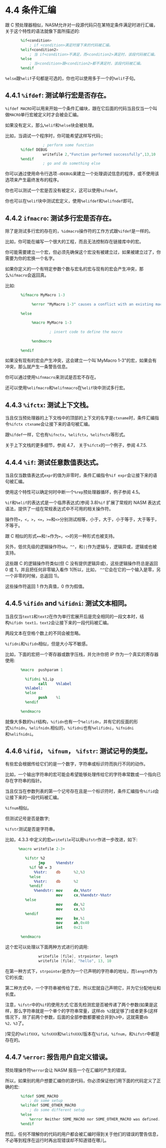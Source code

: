 4.4 条件汇编
======

跟 C 预处理器相似，NASM允许对一段源代码只在某特定条件满足时进行汇编，关于这个特性的语法就像下面所描述的:

```nasm
       %if<condition> 
           ; if <condition>满足时接下来的代码被汇编。 
       %elif<condition2> 
           ; 当 if<condition>不满足，而<condition2>满足时，该段代码被汇编。
       %else 
           ; 当<condition>跟<condition2>都不满足时，该段代码被汇编。
       %endif
```
`%else`跟`%elif`子句都是可选的，你也可以使用多于一个的`%elif`子句。

## 4.4.1 `%ifdef`: 测试单行宏是否存在。

`%ifdef MACRO`可以用来开始一个条件汇编块，跟在它后面的代码当且仅当一个叫做`MACRO`单行宏被定义时才会被会汇编。

如果没有定义，那么`%elif`和`%else`块会被处理。

比如，当调试一个程序时，你可能希望这样写代码:;

```nasm
                 ; perform some function 
       %ifdef DEBUG 
                 writefile 2,"Function performed successfully",13,10 
       %endif 
                 ; go and do something else
```

你可以通过使用命令行选项`-dDEBUG`来建立一个处理调试信息的程序，或不使用该选项来产生最终发布的程序。

你也可以测试一个宏是否没有被定义，这可以使用`%ifndef`。

你也可以在`%elif`块中测试宏定义，使用`%elifdef`和`%elifndef`即可。

## 4.4.2 `ifmacro`: 测试多行宏是否存在。

除了是测试多行宏的存在的，`%idmacro`操作符的工作方式跟`%ifdef`是一样的。

比如，你可能在编写一个很大的工程，而且无法控制存在链接库中的宏。

你可能需要建立一个宏，但必须先确保这个宏没有被建立过，如果被建立过了，你需要为你的宏换一个名字。

如果你定义的一个有特定参数个数与宏名的宏与现有的宏会产生冲突，那么`%ifmacro`会返回真。

比如:

```nasm
       %ifmacro MyMacro 1-3 
       
            %error "MyMacro 1-3" causes a conflict with an existing macro. 
       
       %else 
       
            %macro MyMacro 1-3 
       
                    ; insert code to define the macro 
       
            %endmacro 
       
       %endif
```

如果没有现有的宏会产生冲突，这会建立一个叫`MyMacro 1-3"的宏，如果会有冲突，那么就产生一条警告信息。

你可以通过使用`%ifnmacro`来测试是否宏不存在。

还可以使用`%elifmacro`和`%elifnmacro`在`%elif`块中测试多行宏。

## 4.4.3 `%ifctx`: 测试上下文栈。

当且仅当预处理器的上下文栈中的顶部的上下文的名字是`ctxname`时，条件汇编指令`%ifctx ctxname`会让接下来的语句被汇编。

跟`%ifdef`一样，它也有`%ifnctx`，`%elifctx`，`%elifnctx`等形式。

关于上下文栈的更多细节，参阅 4.7， 关于`%ifctx`的一个例子，参阅 4.7.5.

## 4.4.4 `%if`: 测试任意数值表达式。

当且仅当数值表达式`expr`的值为非零时，条件汇编指令`%if expr`会让接下来的语句被汇编。

使用这个特性可以确定何时中断一个`%rep`预处理器循环，例子参阅 4.5。

`%if`和`%elif`的表达式是一个临界表达式(参阅 3.8)`%if` 扩展了常规的 NASM 表达式语法，提供了一组在常规表达式中不可用的相关操作符。

操作符`=`，`<`，`>`，`<=`，`>=`和`<>`分别测试相等，小于，大于，小于等于，大于等于，不等于。

跟 C 相似的形式`==`和`!=`作为`=`，`<>`的另一种形式也被支持。

另外，低优先级的逻辑操作符`&&`，`^^`，和`||`作为逻辑与，逻辑异或，逻辑或也被支持。

这些跟 C 的逻辑操作符类似(但 C 没有提供逻辑异或)，这些逻辑操作符总是返回 0 或 1，并且把任何非零输入看作 1(所以，比如， `^^`它会在它的一个输入是零，另一个非零的时候，总返回 1)。

这些操作符返回 1 作为真值，0 作为假值。

## 4.4.5 `%ifidn` and `%ifidni`: 测试文本相同。

当且仅当`text1`和`text2`在作为单行宏展开后是完全相同的一段文本时，结构`%ifidn text1，text2`会让接下来的一段代码被汇编。

两段文本在空格个数上的不同会被忽略。

`%ifidni`和`%ifidn`相似，但是大小写不敏感。

比如，下面的宏把一个寄存器或数字压栈，并允许你把 IP 作为一个真实的寄存器使用:

```nasm
       %macro  pushparam 1 
       
         %ifidni %1,ip 
               call    %%label 
         %%label: 
         %else 
               push    %1 
         %endif 
       
       %endmacro
```

就像大多数的`%if`结构，`%ifidn`也有一个`%elifidn`，并有它的反面的形式`%ifnidn`，`%elifnidn`.相似的，`%ifidni`也有`%elifidni`，`%ifnidni`和`%elifnidni`。

## 4.4.6 `%ifid`， `%ifnum`， `%ifstr`: 测试记号的类型。

有些宏会根据传给它们的是一个数字，字符串或标识符而执行不同的动作。

比如，一个输出字符串的宏可能会希望能够处理传给它的字符串常数或一个指向已存在字符串的指针。

当且仅当在参数列表的第一个记号存在且是一个标识符时，条件汇编指令`%ifid`会让接下来的一段代码被汇编。

`%ifnum`相似。

但测试记号是否是数字;

`%ifstr`测试是否是字符串。

比如，4.3.3 中定义的宏`writefile`可以用`%ifstr`作进一步改进，如下:

```nasm
      %macro writefile 2-3+ 
       
         %ifstr %2 
               jmp     %%endstr 
           %if %0 = 3 
             %%str:    db      %2,%3 
           %else 
             %%str:    db      %2 
           %endif 
             %%endstr: mov     dx,%%str 
                       mov     cx,%%endstr-%%str 
         %else 
                       mov     dx,%2 
                       mov     cx,%3 
         %endif 
                       mov     bx,%1 
                       mov     ah,0x40 
                       int     0x21 
       
       %endmacro
```

这个宏可以处理以下面两种方式进行的调用:

```nasm
               writefile [file], strpointer, length 
               writefile [file], "hello", 13, 10
```

在第一种方式下，`strpointer`是作为一个已声明的字符串的地址，而`length`作为它的长度;

第二种方式中，一个字符串被传给了宏，所以宏就自己声明它，并为它分配地址和长度。

注意，`%ifstr`中的`%if`的使用方式:它首先检测宏是否被传递了两个参数(如果是这样，那么字符串就是一个单个的字符串常量，这样`db %2`就足够了)或者更多(这样情况下，除了前两个参数，后面的全部参数都要被合并到`%3`中，这就需要`db %2，%3`了。

)常见的`%elifXXX`，`%ifnXXX`和`%elifnXXX`/版本在`%ifid`，`%ifnum`，和`%ifstr`中都是存在的。

## 4.4.7 `%error`: 报告用户自定义错误。

预处理操作符`%error`会让 NASM 报告一个在汇编时产生的错误。

所以，如果别的用户想要汇编你的源代码，你必须保证他们用下面的代码定义了正确的宏:

```nasm
       %ifdef SOME_MACRO 
           ; do some setup 
       %elifdef SOME_OTHER_MACRO 
           ; do some different setup 
       %else 
           %error Neither SOME_MACRO nor SOME_OTHER_MACRO was defined. 
       %endif
```

然后，任何不理解你的代码的用户都会被汇编时得到关于他们的错误的警告信息，不必等到程序在运行时再出现错误却不知道错在哪儿。